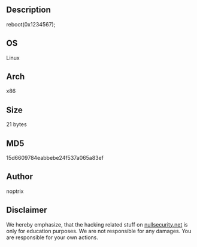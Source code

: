 Description
-----------
reboot(0x1234567);

OS
--
Linux

Arch
----
x86

Size
----
21 bytes

MD5
---
15d6609784eabbebe24f537a065a83ef

Author
------
noptrix

Disclaimer
----------
We hereby emphasize, that the hacking related stuff on
[nullsecurity.net](http://nullsecurity.net) is only for education purposes.
We are not responsible for any damages. You are responsible for your own
actions.
